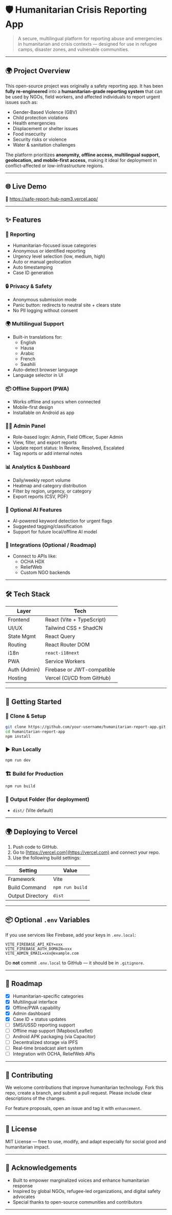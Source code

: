 # 🛡️ Humanitarian Crisis Reporting App

> A secure, multilingual platform for reporting abuse and emergencies in humanitarian and crisis contexts — designed for use in refugee camps, disaster zones, and vulnerable communities.

---

## 🌍 Project Overview

This open-source project was originally a safety reporting app. It has been **fully re-engineered** into a **humanitarian-grade reporting system** that can be used by NGOs, field workers, and affected individuals to report urgent issues such as:

- Gender-Based Violence (GBV)
- Child protection violations
- Health emergencies
- Displacement or shelter issues
- Food insecurity
- Security risks or violence
- Water & sanitation challenges

The platform prioritizes **anonymity, offline access, multilingual support, geolocation, and mobile-first access**, making it ideal for deployment in conflict-affected or low-infrastructure regions.

---

## 🌐 Live Demo

🔗 https://safe-report-hub-nqm3.vercel.app/  


---

## ✨ Features

### 📝 Reporting
- Humanitarian-focused issue categories
- Anonymous or identified reporting
- Urgency level selection (low, medium, high)
- Auto or manual geolocation
- Auto timestamping
- Case ID generation

### 🔒 Privacy & Safety
- Anonymous submission mode
- Panic button: redirects to neutral site + clears state
- No PII logging without consent

### 🌍 Multilingual Support
- Built-in translations for:
  - English
  - Hausa
  - Arabic
  - French
  - Swahili
- Auto-detect browser language
- Language selector in UI

### 📦 Offline Support (PWA)
- Works offline and syncs when connected
- Mobile-first design
- Installable on Android as app

### 👨‍💼 Admin Panel
- Role-based login: Admin, Field Officer, Super Admin
- View, filter, and export reports
- Update report status: In Review, Resolved, Escalated
- Tag reports or add internal notes

### 📊 Analytics & Dashboard
- Daily/weekly report volume
- Heatmap and category distribution
- Filter by region, urgency, or category
- Export reports (CSV, PDF)

### 🧠 Optional AI Features
- AI-powered keyword detection for urgent flags
- Suggested tagging/classification
- Support for future local/offline AI model

### 🔌 Integrations (Optional / Roadmap)
- Connect to APIs like:
  - OCHA HDX
  - ReliefWeb
  - Custom NGO backends

---

## 🛠️ Tech Stack

| Layer       | Tech                          |
|-------------|-------------------------------|
| Frontend    | React (Vite + TypeScript)     |
| UI/UX       | Tailwind CSS + ShadCN         |
| State Mgmt  | React Query                   |
| Routing     | React Router DOM              |
| i18n        | `react-i18next`               |
| PWA         | Service Workers               |
| Auth (Admin)| Firebase or JWT-compatible    |
| Hosting     | Vercel (CI/CD from GitHub)    |

---

## 🚀 Getting Started

### 🧱 Clone & Setup
```bash
git clone https://github.com/your-username/humanitarian-report-app.git
cd humanitarian-report-app
npm install
````

### ▶️ Run Locally

```bash
npm run dev
```

### 🏗️ Build for Production

```bash
npm run build
```

### 📁 Output Folder (for deployment)

* `dist/` (Vite default)

---

## 🌍 Deploying to Vercel

1. Push code to GitHub.
2. Go to [https://vercel.com](https://vercel.com) and connect your repo.
3. Use the following build settings:

| Setting          | Value           |
| ---------------- | --------------- |
| Framework        | Vite            |
| Build Command    | `npm run build` |
| Output Directory | `dist`          |

---

## 📦 Optional `.env` Variables

If you use services like Firebase, add your keys in `.env.local`:

```env
VITE_FIREBASE_API_KEY=xxx
VITE_FIREBASE_AUTH_DOMAIN=xxx
VITE_ADMIN_EMAIL=xxx@example.com
```

Do **not** commit `.env.local` to GitHub — it should be in `.gitignore`.

---

## 🔭 Roadmap

* [x] Humanitarian-specific categories
* [x] Multilingual interface
* [x] Offline/PWA capability
* [x] Admin dashboard
* [x] Case ID + status updates
* [ ] SMS/USSD reporting support
* [ ] Offline map support (Mapbox/Leaflet)
* [ ] Android APK packaging (via Capacitor)
* [ ] Decentralized storage via IPFS
* [ ] Real-time broadcast alert system
* [ ] Integration with OCHA, ReliefWeb APIs

---

## 🤝 Contributing

We welcome contributions that improve humanitarian technology. Fork this repo, create a branch, and submit a pull request. Please include clear descriptions of the changes.

For feature proposals, open an issue and tag it with `enhancement`.

---

## 📄 License

MIT License — free to use, modify, and adapt especially for social good and humanitarian impact.

---

## 🙌 Acknowledgements

* Built to empower marginalized voices and enhance humanitarian response
* Inspired by global NGOs, refugee-led organizations, and digital safety advocates
* Special thanks to open-source communities and contributors

---
